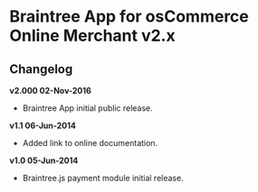 # Braintree App for osCommerce Online Merchant v2.x

## Changelog

**v2.000 02-Nov-2016**

* Braintree App initial public release.

**v1.1 06-Jun-2014**

* Added link to online documentation.

**v1.0 05-Jun-2014**

* Braintree.js payment module initial release.
